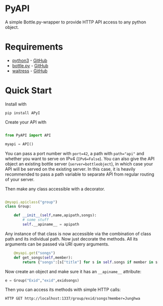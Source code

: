 # PyAPI

A simple Bottle.py-wrapper to provide HTTP API access to any python object.

# Requirements

* [python3](https://www.python.org/) - [GitHub](https://github.com/python/cpython)
* [bottle.py](https://bottlepy.org/) - [GitHub](https://github.com/bottlepy/bottle)
* [waitress](https://docs.pylonsproject.org/projects/waitress/) - [GitHub](https://github.com/Pylons/waitress)

# Quick Start

Install with

```
pip install APyI
```

Create your API with

```python

from PyAPI import API

myapi = API()
```

You can pass a port number with `port=42`, a path with `path="api"` and whether you want to serve on IPv4 (`IPv6=False`).
You can also give the API object an existing bottle server (`server=bottleobject`), in which case your API will be served on the existing server. In this case, it is heavily recommended to pass a path variable to separate API from regular routing of your server.


Then make any class  accessible with a decorator.

```python

@myapi.apiclass("group")
class Group:

	def __init__(self,name,apipath,songs):
		# some stuff
		self.__apiname__ = apipath
```

Any instance of that class is now accessible via the combination of class path and its individual path. Now just decorate the methods. All its arguments can be passed via URI query arguments.

```python
	@myapi.get("songs")
	def get_songs(self,member):
		return {"songs":[s["title"] for s in self.songs if member in s["performers"]]}
```

Now create an object and make sure it has an `__apiname__` attribute:

```python
e = Group("Exid","exid",exidsongs)
```

Then you can access its methods with simple HTTP calls:


	HTTP GET http://localhost:1337/group/exid/songs?member=Junghwa
